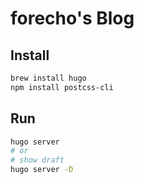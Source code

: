 # forecho's Blog

## Install

```bash
brew install hugo
npm install postcss-cli
```

## Run

```bash
hugo server
# or
# show draft
hugo server -D
```